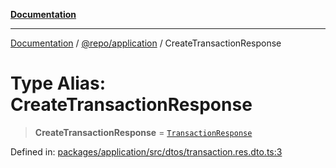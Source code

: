 [**Documentation**](../../../README.md)

***

[Documentation](../../../README.md) / [@repo/application](../README.md) / CreateTransactionResponse

# Type Alias: CreateTransactionResponse

> **CreateTransactionResponse** = [`TransactionResponse`](TransactionResponse.md)

Defined in: [packages/application/src/dtos/transaction.res.dto.ts:3](https://github.com/o3osatoshi/experiment/blob/5bd7d1b2e07e346ab8abb44ddf7730e7fe84cf4f/packages/application/src/dtos/transaction.res.dto.ts#L3)
